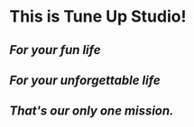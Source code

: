# This is Tune Up Studio!

## *For your fun life*

## *For your unforgettable life*

## *That's our only one mission.*